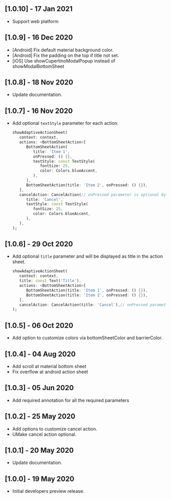 ## [1.0.10] - 17 Jan 2021

* Support web platform 

## [1.0.9] - 16 Dec 2020

* [Android] Fix default material background color.
* [Android] Fix the padding on the top if title not set.
* [iOS] Use showCupertinoModalPopup instead of showModalBottomSheet

## [1.0.8] - 18 Nov 2020

* Update documentation.

## [1.0.7] - 16 Nov 2020
* Add optional `textStyle` parameter for each action.
  ```Dart
  showAdaptiveActionSheet(
     context: context,
     actions: <BottomSheetAction>[
        BottomSheetAction(
           title: 'Item 1', 
           onPressed: () {}, 
           textStyle: const TextStyle(
              fontSize: 25,
              color: Colors.blueAccent,
           ),
        ),
        BottomSheetAction(title: 'Item 2', onPressed: () {}),
     ],
     cancelAction: CancelAction(// onPressed parameter is optional by default will dismiss the ActionSheet
        title: 'Cancel', 
        textStyle: const TextStyle(
           fontSize: 25,
           color: Colors.blueAccent,
        ),
     ),
  );
  ```

## [1.0.6] - 29 Oct 2020

* Add optional `title` parameter and will be displayed as title in the action sheet.
  ```Dart
  showAdaptiveActionSheet(
     context: context,
     title: const Text('Title'),
     actions: <BottomSheetAction>[
        BottomSheetAction(title: 'Item 1', onPressed: () {}),
        BottomSheetAction(title: 'Item 2', onPressed: () {}),
     ],
     cancelAction: CancelAction(title: 'Cancel'),// onPressed parameter is optional by default will dismiss the ActionSheet
  );
  ```
  
## [1.0.5] - 06 Oct 2020

* Add option to customize colors via bottomSheetColor and barrierColor.

## [1.0.4] - 04 Aug 2020

* Add scroll at material bottom sheet
* Fix overflow at android action sheet

## [1.0.3] - 05 Jun 2020

* Add required annotation for all the required parameters

## [1.0.2] - 25 May 2020

* Add options to customize cancel action.
* UMake cancel action optional.

## [1.0.1] - 20 May 2020

* Update documentation.

## [1.0.0] - 19 May 2020

* Initial developers preview release.
